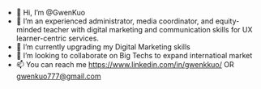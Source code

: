 - 👋 Hi, I’m @GwenKuo
- 👀 I’m an experienced administrator, media coordinator, and equity-minded teacher with digital marketing and communication skills for UX learner-centric services.
- 🌱 I’m currently upgrading my Digital Marketing skills 
- 💞️ I’m looking to collaborate on Big Techs to expand internatioal market
- 📫 You can reach me https://www.linkedin.com/in/gwenkkuo/ OR gwenkuo777@gmail.com

<!---
GwenKuo/GwenKuo is a ✨ special ✨ repository because its `README.md` (this file) appears on your GitHub profile.
You can click the Preview link to take a look at your changes.
--->

